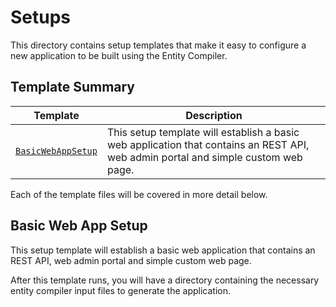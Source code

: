 [//]: # ( =====preserve===== start-Introduction ===== )
# Setups

This directory contains setup templates that make it easy to configure a new application to be built using the Entity Compiler.

[//]: # ( =====preserve===== end-Introduction ===== )

<a name="template-summary"></a>
## Template Summary

|Template|Description|
|---|---|
| [`BasicWebAppSetup`](#basic-web-app-setup) | This setup template will establish a basic web application that contains an REST API, web admin portal and simple custom web page. |

Each of the template files will be covered in more detail below.

<a name="basic-web-app-setup"></a>
## Basic Web App Setup

This setup template will establish a basic web application that contains an REST API, web admin portal and simple custom web page.

 After this template runs, you will have a directory containing the necessary entity compiler input files to generate the application.

